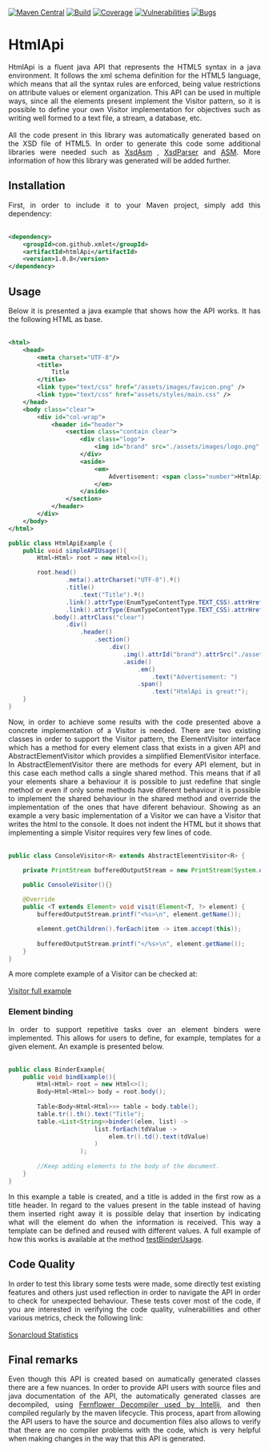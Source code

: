 [![Maven Central](https://img.shields.io/maven-central/v/com.github.xmlet/htmlApi.svg)](https://search.maven.org/#artifactdetails%7Ccom.github.xmlet%7ChtmlApi%7C1.0.6%7Cjar)
[![Build](https://sonarcloud.io/api/project_badges/measure?project=com.github.xmlet%3AhtmlApiTest&metric=alert_status)](https://sonarcloud.io/dashboard?id=com.github.xmlet%3AhtmlApiTest)
[![Coverage](https://sonarcloud.io/api/project_badges/measure?project=com.github.xmlet%3AhtmlApiTest&metric=coverage)](https://sonarcloud.io/component_measures/domain/Coverage?id=com.github.xmlet%3AhtmlApiTest)
[![Vulnerabilities](https://sonarcloud.io/api/project_badges/measure?project=com.github.xmlet%3AhtmlApiTest&metric=vulnerabilities)](https://sonarcloud.io/dashboard?id=com.github.xmlet%3AhtmlApiTest)
[![Bugs](https://sonarcloud.io/api/project_badges/measure?project=com.github.xmlet%3AhtmlApiTest&metric=bugs)](https://sonarcloud.io/dashboard?id=com.github.xmlet%3AhtmlApiTest)

# HtmlApi

<div align="justify"> 
    HtmlApi is a fluent java API that represents the HTML5 syntax in a java environment. It follows the xml schema 
    definition for the HTML5 language, which means that all the syntax rules are enforced, being value restrictions on 
    attribute values or element organization. This API can be used in multiple ways, since all the elements present 
    implement the Visitor pattern, so it is possible to define your own Visitor implementation for objectives such as 
    writing well formed to a text file, a stream, a database, etc.   
    <br />
    <br />
    All the code present in this library was automatically generated based on the XSD file of HTML5. In order to 
    generate this code some additional libraries were needed such as <a href="https://github.com/xmlet/XsdAsm">XsdAsm</a>
    , <a href="https://github.com/xmlet/XsdParser">XsdParser</a> and <a href="http://asm.ow2.org/">ASM</a>. 
    More information of how this library was generated will be added further.
</div>

## Installation

<div align="justify"> 
    First, in order to include it to your Maven project, simply add this dependency:
    <br />
    <br />
</div>

```xml
<dependency>
    <groupId>com.github.xmlet</groupId>
    <artifactId>htmlApi</artifactId>
    <version>1.0.8</version>
</dependency>
``` 

## Usage

<div align="justify"> 
    Below it is presented a java example that shows how the API works. It has the following HTML as base.
    <br />
    <br />
</div>

```xml
<html>
    <head>
        <meta charset="UTF-8"/>
        <title>
            Title
        </title>
        <link type="text/css" href="/assets/images/favicon.png" />
        <link type="text/css" href="assets/styles/main.css" />
    </head>
    <body class="clear">
        <div id="col-wrap">
            <header id="header">
                <section class="contain clear">
                    <div class="logo">
                        <img id="brand" src="./assets/images/logo.png" />
                    </div>
                    <aside>
                        <em>
                            Advertisement: <span class="number">HtmlApi is great!</span>
                        </em>
                    </aside>
                </section>
            </header>
        </div>
    </body>
</html>
```

```java
public class HtmlApiExample {
    public void simpleAPIUsage(){
        Html<Html> root = new Html<>();

        root.head()
                .meta().attrCharset("UTF-8").º()
                .title()
                    .text("Title").º()
                .link().attrType(EnumTypeContentType.TEXT_CSS).attrHref("/assets/images/favicon.png").º()
                .link().attrType(EnumTypeContentType.TEXT_CSS).attrHref("/assets/styles/main.css").º().º()
            .body().attrClass("clear")
                .div()
                    .header()
                        .section()
                            .div()
                                .img().attrId("brand").attrSrc("./assets/images/logo.png").º()
                                .aside()
                                    .em()
                                        .text("Advertisement: ")
                                    .span()
                                        .text("HtmlApi is great!");
    }
}
```

<div align="justify"> 
    Now, in order to achieve some results with the code presented above a concrete implementation of a Visitor is needed.
    There are two existing classes in order to support the Visitor pattern, the ElementVisitor interface which has a method
    for every element class that exists in a given API and AbstractElementVisitor which provides a simplified ElementVisitor
    interface. In AbstractElementVisitor there are methods for every API element, but in this case each method calls a single
    shared method. This means that if all your elements share a behaviour it is possible to just redefine that single method
    or even if only some methods have diferent behaviour it is possible to implement the shared behaviour in the shared method
    and override the implementation of the ones that have diferent behaviour.
    Showing as an example a very basic implementation of a Visitor we can have a Visitor that writes the html to the 
    console. It does not indent the HTML but it shows that implementing a simple Visitor requires very few lines of code.
    <br />
    <br />   
</div>

```java
public class ConsoleVisitor<R> extends AbstractElementVisitor<R> {

    private PrintStream bufferedOutputStream = new PrintStream(System.out);

    public ConsoleVisitor(){}
    
    @Override
    public <T extends Element> void visit(Element<T, ?> element) {
        bufferedOutputStream.printf("<%s>\n", element.getName());

        element.getChildren().forEach(item -> item.accept(this));
    
        bufferedOutputStream.printf("</%s>\n", element.getName());
    }
}
```

<div align="justify"> 
    A more complete example of a Visitor can be checked at:
    <br />
    <br />
    <a href="https://github.com/xmlet/HtmlApiTest/blob/master/src/test/java/org/xmlet/htmlapitest/Utils/CustomVisitorHtml.java">Visitor full example</a>
</div>

### Element binding

<div align="justify"> 
    In order to support repetitive tasks over an element binders were implemented. This allows for users to define, 
    for example, templates for a given element. An example is presented below.
    <br />
    <br />
</div>

````java
public class BinderExample{
    public void bindExample(){
        Html<Html> root = new Html<>();
        Body<Html<Html>> body = root.body();
        
        Table<Body<Html<Html>>> table = body.table();
        table.tr().th().text("Title");
        table.<List<String>>binder((elem, list) ->
                        list.forEach(tdValue ->
                            elem.tr().td().text(tdValue)
                        )
                    );
        
        //Keep adding elements to the body of the document.
    }
}
````

<div align="justify"> 
    In this example a table is created, and a title is added in the first row as a title header. In regard to the values 
    present in the table instead of having them inserted right away it is possible delay that insertion by indicating 
    what will the element do when the information is received. This way a template can be defined and reused with 
    different values. A full example of how this works is available at the method <a href="https://github.com/xmlet/HtmlApiTest/blob/master/src/test/java/org/xmlet/htmlapitest/HtmlApiTest.java">testBinderUsage</a>.
</div>

## Code Quality

<div align="justify"> 
    In order to test this library some tests were made, some directly test existing features and others just used 
    reflection in order to navigate the API in order to check for unexpected behaviour. These tests cover most of the 
    code, if you are interested in verifying the code quality, vulnerabilities and other various metrics, 
    check the following link:
    <br />
    <br />
    <a href="https://sonarcloud.io/dashboard?id=com.github.xmlet%3AhtmlApiTest">Sonarcloud Statistics</a>
</div>
  
## Final remarks

<div align="justify">  
    Even though this API is created based on aumatically generated classes there are a few nuances. In order to provide 
    API users with source files and java documentation of the API, the automatically generated classes are decompiled, 
    using <a href="https://mvnrepository.com/artifact/org.jboss.windup.decompiler/decompiler-fernflower/4.0.0.Final">Fernflower Decompiler used by Intellij</a>, 
    and then compiled regularly by the maven lifecycle. This process, apart from allowing the API users to have the 
    source and documention files also allows to verify that there are no compiler problems with the code, which is very 
    helpful when making changes in the way that this API is generated.
</div>
